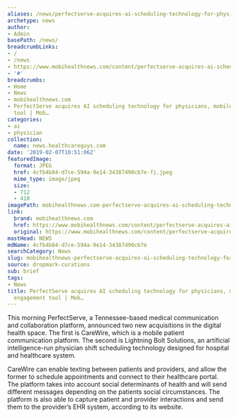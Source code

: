 ```yaml
---
aliases: /news/perfectserve-acquires-ai-scheduling-technology-for-physicians-mobile-patient-engagement-tool-mob
archetype: news
author:
- Admin
basePath: /news/
breadcrumbLinks:
- /
- /news
- https://www.mobihealthnews.com/content/perfectserve-acquires-ai-scheduling-technology-physicians-mobile-patient-engagement-tool
- '#'
breadcrumbs:
- Home
- News
- mobihealthnews.com
- PerfectServe acquires AI scheduling technology for physicians, mobile patient engagement
  tool | Mob…
categories:
- ai
- physician
collection:
  name: news.healthcareguys.com
date: '2019-02-07T10:51:06Z'
featuredImage:
  format: JPEG
  href: 4cfb4b84-d7ce-594a-9e14-34387490cb7e-fi.jpeg
  mime_type: image/jpeg
  size:
  - 712
  - 410
imagePath: mobihealthnews.com-perfectserve-acquires-ai-scheduling-technology-for-physicians-mobile-patient-engagement-tool-mob
link:
  brand: mobihealthnews.com
  href: https://www.mobihealthnews.com/content/perfectserve-acquires-ai-scheduling-technology-physicians-mobile-patient-engagement-tool
  original: https://www.mobihealthnews.com/content/perfectserve-acquires-ai-scheduling-technology-physicians-mobile-patient-engagement-tool
mastHead: NEWS
mdName: 4cfb4b84-d7ce-594a-9e14-34387490cb7e
searchCategory: News
slug: mobihealthnews-perfectserve-acquires-ai-scheduling-technology-for-physicians-mobile-patient-engagement-tool-mob
source: dropmark-curations
sub: brief
tags:
- News
title: PerfectServe acquires AI scheduling technology for physicians, mobile patient
  engagement tool | Mob…
---
```


This morning PerfectServe, a Tennessee-based medical communication and collaboration platform, announced two new acquisitions in the digital health space. The first is CareWire, which is a mobile patient communication platform. The second is Lightning Bolt Solutions, an artificial intelligence-run physician shift scheduling technology designed for hospital and healthcare system. 

CareWire can enable texting between patients and providers, and allow the former to schedule appointments and connect to their healthcare portal. The platform takes into account social determinants of health and will send different messages depending on the patients social circumstances. The platform is also able to capture patient and provider interactions and send them to the provider’s EHR system, according to its website.